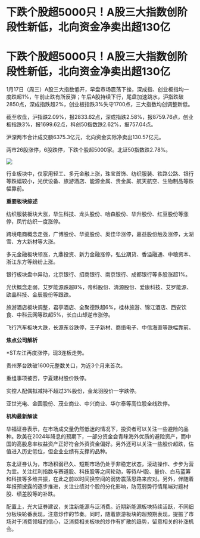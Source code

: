 # 下跌个股超5000只！A股三大指数创阶段性新低，北向资金净卖出超130亿

# 下跌个股超5000只！A股三大指数创阶段性新低，北向资金净卖出超130亿

1月17日（周三）A股三大指数低开，早盘市场震荡下挫，深成指、创业板指均一度跌超1%，午前止跌有所反弹；午后A股持续下行，尾盘加速跳水，沪指跌破2850点，深成指跌超2%，创业板指跌3%失守1700点，三大指数均创调整新低。

截至收盘，沪指跌2.09%，报2833.62点，深成指跌2.58%，报8759.76点，创业板指跌3%，报1699.62点，科创50指数跌2.62%，报757.04点。

沪深两市合计成交额6375.3亿元，北向资金实际净卖出130.57亿元。

两市26股涨停，6股跌停，下跌个股超5000家。北证50指数跌2.78%。

![](https://inews.gtimg.com/news_bt/OCQFym7Mr82g3xjpZDjDO3J-uVxtp5P5nydFQc7KiPpcsAA/1000)

行业板块中，仅家用轻工、多元金融上涨，珠宝首饰、纺织服装、铁路公路、银行等跌幅较小，光伏设备、旅游酒店、能源金属、贵金属、航天航空、生物制品等跌幅靠前。

**重要板块综述**

纺织服装板块大涨，华生科技、龙头股份、哈森股份、华升股份、红豆股份等涨停，凤竹纺织一度涨停。

跨境电商概念走强，广博股份、华瓷股份、奥佳华涨停，嘉益股份触及涨停，太湖雪、方大新材等大涨。

多元金融板块领涨，九鼎投资、新力金融涨停，弘业期货、香溢融通、中粮资本、浙江东方等纷纷上涨。

银行板块盘中异动，北京银行、招商银行、南京银行、成都银行等多股涨超1%。

光伏概念走弱，艾罗能源跌超8%，帝科股份、清源股份、爱康科技、艾罗能源、欧晶科技、金辰股份等跟跌。

旅游酒店板块调整，君亭酒店、全聚德跌超6%，桂林旅游、锦江酒店、西安饮食、中科云网等跌超5%，长白山却逆市涨停。

飞行汽车板块大跌，长源东谷跌停，王子新材、商络电子、中信海直等跌幅靠前。

**焦点公司解析**

*ST左江再度涨停，现3连板走势。

贵州茅台跌破1600元整数关口，为近3个月来首次。

重组事项被否，宁夏建材股价跌停。

实控人配偶拟减持不超过3%股份，金龙羽股价一字跌停。

亚世光电、金圆股份、茂业商业、中兴商业、华尔泰等高位股全线跌停。

**机构最新解读**

华福证券表示，在市场成交量仍然低迷的情况下，投资者可以关注一些避险的品种。欧美在2024年降息的预期下，一部分资金会青睐海外优质的避险资产，而中国的高股息率权益资产正好符合外资资金偏好。另外还可以关注一些股价超跌，估值进入历史低位，但企业业绩有支撑的品种。

东北证券认为，市场积弱已久、短期市场仍处于非稳定状态，滚动操作、步步为营为宜。关注红利指数与赛道股、科技股等之间轮动，等待AH股、量价、白马蓝筹和科技等多维共振，在此之前以时间换空间的弱势震荡思路来应对。另外，伴随着年报预披露的逐步推进，关注业绩对个股的分化影响，防范弱势行情尾端对题材股、绩差股等的补跌。

配置上，光大证券建议，关注新能源与泛消费。近期新能源板块持续活跃，不同细分板块轮番表现，注意炒作的节奏。同时，随着旅游板块的超预期表现，提振了市场对于消费领域的信心，泛消费相关板块的炒作有扩散的趋势，留意相关的补涨机会。


